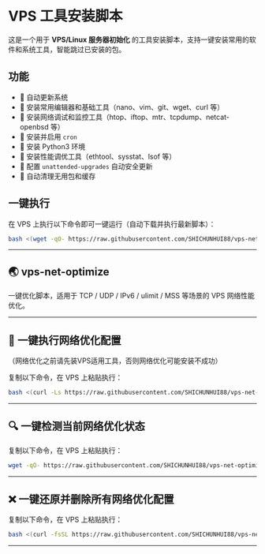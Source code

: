 # VPS 工具安装脚本

这是一个用于 **VPS/Linux 服务器初始化** 的工具安装脚本，支持一键安装常用的软件和系统工具，智能跳过已安装的包。

## 功能
- 🔹 自动更新系统
- 🔹 安装常用编辑器和基础工具（nano、vim、git、wget、curl 等）
- 🔹 安装网络调试和监控工具（htop、iftop、mtr、tcpdump、netcat-openbsd 等）
- 🔹 安装并启用 `cron`
- 🔹 安装 Python3 环境
- 🔹 安装性能调优工具（ethtool、sysstat、lsof 等）
- 🔹 配置 `unattended-upgrades` 自动安全更新
- 🔹 自动清理无用包和缓存

## 一键执行
在 VPS 上执行以下命令即可一键运行（自动下载并执行最新脚本）：

```bash
bash <(wget -qO- https://raw.githubusercontent.com/SHICHUNHUI88/vps-net-optimize/main/setup-tools.sh)
```

---

## 🌏 vps-net-optimize

一键优化脚本，适用于 TCP / UDP / IPv6 / ulimit / MSS 等场景的 VPS 网络性能优化。

---

## 🚀 一键执行网络优化配置
（网络优化之前请先装VPS适用工具，否则网络优化可能安装不成功）

复制以下命令，在 VPS 上粘贴执行：

```bash
bash <(curl -Ls https://raw.githubusercontent.com/SHICHUNHUI88/vps-net-optimize/main/net-optimize-full.sh)
```

---

## 🔍 一键检测当前网络优化状态

复制以下命令，在 VPS 上粘贴执行：

```bash
wget -qO- https://raw.githubusercontent.com/SHICHUNHUI88/vps-net-optimize/main/net-optimize-check.sh | bash
```
---

## ❌ 一键还原并删除所有网络优化配置

复制以下命令，在 VPS 上粘贴执行：
```bash
bash <(curl -fsSL https://raw.githubusercontent.com/SHICHUNHUI88/vps-net-optimize/main/net-optimize-reset.sh)
```
---